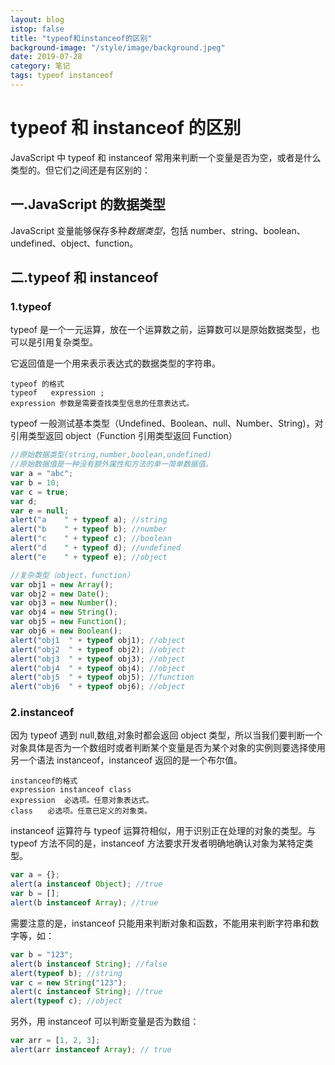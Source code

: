 ```yaml
---
layout: blog
istop: false
title: "typeof和instanceof的区别"
background-image: "/style/image/background.jpeg"
date: 2019-07-28
category: 笔记
tags: typeof instanceof
---
```


# typeof 和 instanceof 的区别

JavaScript 中 typeof 和 instanceof 常用来判断一个变量是否为空，或者是什么类型的。但它们之间还是有区别的：

## 一.JavaScript 的数据类型

JavaScript 变量能够保存多种*数据类型*，包括 number、string、boolean、undefined、object、function。

## 二.typeof 和 instanceof

### 1.typeof

typeof 是一个一元运算，放在一个运算数之前，运算数可以是原始数据类型，也可以是引用复杂类型。

它返回值是一个用来表示表达式的数据类型的字符串。

```
typeof 的格式
typeof   expression ;
expression 参数是需要查找类型信息的任意表达式。
```

typeof 一般测试基本类型（Undefined、Boolean、null、Number、String)，对引用类型返回 object（Function 引用类型返回 Function）

```javascript
//原始数据类型(string,number,boolean,undefined)
//原始数据值是一种没有额外属性和方法的单一简单数据值。
var a = "abc";
var b = 10;
var c = true;
var d;
var e = null;
alert("a 	" + typeof a); //string
alert("b 	" + typeof b); //number
alert("c 	" + typeof c); //boolean
alert("d 	" + typeof d); //undefined
alert("e 	" + typeof e); //object

//复杂类型（object，function）
var obj1 = new Array();
var obj2 = new Date();
var obj3 = new Number();
var obj4 = new String();
var obj5 = new Function();
var obj6 = new Boolean();
alert("obj1  " + typeof obj1); //object
alert("obj2  " + typeof obj2); //object
alert("obj3  " + typeof obj3); //object
alert("obj4  " + typeof obj4); //object
alert("obj5  " + typeof obj5); //function
alert("obj6  " + typeof obj6); //object
```

### 2.instanceof

因为 typeof 遇到 null,数组,对象时都会返回 object 类型，所以当我们要判断一个对象具体是否为一个数组时或者判断某个变量是否为某个对象的实例则要选择使用另一个语法 instanceof，instanceof 返回的是一个布尔值。

```
instanceof的格式
expression instanceof class
expression  必选项。任意对象表达式。
class　　必选项。任意已定义的对象类。
```

instanceof 运算符与 typeof 运算符相似，用于识别正在处理的对象的类型。与 typeof 方法不同的是，instanceof 方法要求开发者明确地确认对象为某特定类型。

```javascript
var a = {};
alert(a instanceof Object); //true
var b = [];
alert(b instanceof Array); //true
```

需要注意的是，instanceof 只能用来判断对象和函数，不能用来判断字符串和数字等，如：

```javascript
var b = "123";
alert(b instanceof String); //false
alert(typeof b); //string
var c = new String("123");
alert(c instanceof String); //true
alert(typeof c); //object
```

另外，用 instanceof 可以判断变量是否为数组：

```javascript
var arr = [1, 2, 3];
alert(arr instanceof Array); // true
```
